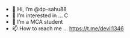- 👋 Hi, I’m @dp-sahu88
- 👀 I’m interested in ... C
- 🌱 I’m a MCA student
- 📫 How to reach me ... https://t.me/devil1346
